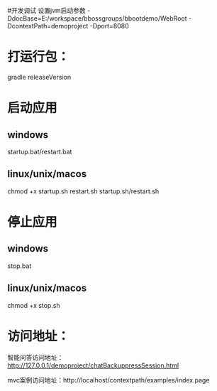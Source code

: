 #开发调试
设置jvm启动参数
-DdocBase=E:/workspace/bbossgroups/bbootdemo/WebRoot 
-DcontextPath=demoproject 
-Dport=8080


# 打运行包：

gradle releaseVersion

# 启动应用
## windows
startup.bat/restart.bat

## linux/unix/macos

chmod +x startup.sh restart.sh
startup.sh/restart.sh

# 停止应用
## windows
stop.bat

## linux/unix/macos
chmod +x stop.sh

# 访问地址：

智能问答访问地址：http://127.0.0.1/demoproject/chatBackuppressSession.html

mvc案例访问地址：http://localhost/contextpath/examples/index.page

